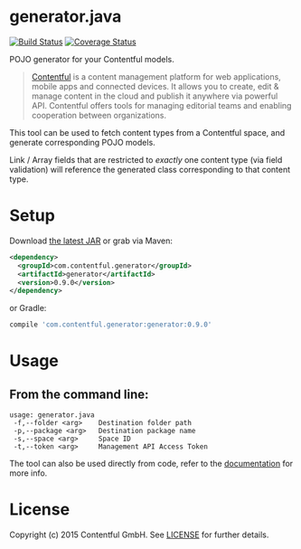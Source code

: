 # generator.java

[![Build Status](https://travis-ci.org/contentful/generator.java.svg)](https://travis-ci.org/contentful/generator.java/builds#) [![Coverage Status](https://img.shields.io/coveralls/contentful/generator.java.svg)](https://coveralls.io/r/contentful/generator.java?branch=master)

POJO generator for your Contentful models.

> [Contentful][1] is a content management platform for web applications, mobile apps and connected devices. It allows you to create, edit & manage content in the cloud and publish it anywhere via powerful API. Contentful offers tools for managing editorial teams and enabling cooperation between organizations.

This tool can be used to fetch content types from a Contentful space, and generate corresponding POJO models.

Link / Array fields that are restricted to *exactly* one content type (via field validation) will reference the generated class corresponding to that content type.

Setup
=====

Download [the latest JAR][2] or grab via Maven:
```xml
<dependency>
  <groupId>com.contentful.generator</groupId>
  <artifactId>generator</artifactId>
  <version>0.9.0</version>
</dependency>
```
or Gradle:
```groovy
compile 'com.contentful.generator:generator:0.9.0'
```

Usage
=====

## From the command line:

```
usage: generator.java
 -f,--folder <arg>    Destination folder path
 -p,--package <arg>   Destination package name
 -s,--space <arg>     Space ID
 -t,--token <arg>     Management API Access Token
```

The tool can also be used directly from code, refer to the [documentation][3] for more info.

License
=======

Copyright (c) 2015 Contentful GmbH. See [LICENSE][4] for further details.


 [1]: https://www.contentful.com
 [2]: https://search.maven.org/remote_content?g=com.contentful.generator&a=generator&v=LATEST
 [3]: https://contentful.github.io/generator.java/
 [4]: LICENSE
 
